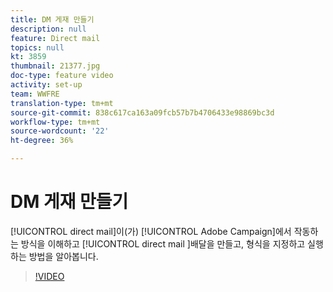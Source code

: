 ```yaml
---
title: DM 게재 만들기
description: null
feature: Direct mail
topics: null
kt: 3859
thumbnail: 21377.jpg
doc-type: feature video
activity: set-up
team: WWFRE
translation-type: tm+mt
source-git-commit: 838c617ca163a09fcb57b7b4706433e98869bc3d
workflow-type: tm+mt
source-wordcount: '22'
ht-degree: 36%

---
```



# DM 게재 만들기

[!UICONTROL direct mail]이(가) [!UICONTROL Adobe Campaign]에서 작동하는 방식을 이해하고 [!UICONTROL direct mail ]배달을 만들고, 형식을 지정하고 실행하는 방법을 알아봅니다.

>[!VIDEO](https://video.tv.adobe.com/v/21377?quality=12)
